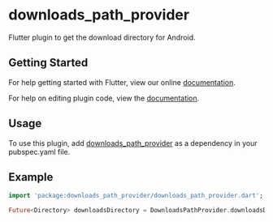 # downloads_path_provider

Flutter plugin to get the download directory for Android.

## Getting Started

For help getting started with Flutter, view our online
[documentation](https://flutter.io/).

For help on editing plugin code, view the [documentation](https://flutter.io/developing-packages/#edit-plugin-package).

## Usage

To use this plugin, add [downloads_path_provider](https://pub.dartlang.org/packages/downloads_path_provider#-installing-tab-) as a dependency in your pubspec.yaml file.

## Example
```dart
import 'package:downloads_path_provider/downloads_path_provider.dart';  

Future<Directory> downloadsDirectory = DownloadsPathProvider.downloadsDirectory;
```